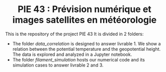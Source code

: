 # <div align="center">PIE 43 : Prévision numérique et images satellites en météorologie</div>
This is the repository of the project PIE 43
It is divided in 2 folders:

* The folder *data_correlation* is designed to answer livrable 1. We show a relation between the potential temperature and the geopotential height. The data is explored and analyzed in a Jupyter notebook.
* The folder *filament_simulation* hosts our numerical code and its simulation cases to answer livrable 2 and 3.
